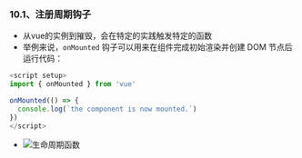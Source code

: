 ### 10.1、注册周期钩子
+ 从vue的实例到摧毁，会在特定的实践触发特定的函数
+ 举例来说，`onMounted` 钩子可以用来在组件完成初始渲染并创建 DOM 节点后运行代码：
```js
<script setup>
import { onMounted } from 'vue'

onMounted(() => {
  console.log(`the component is now mounted.`)
})
</script>
```
+ ![生命周期函数](D:\learning\VueC\imgs\lifecycle.png)
